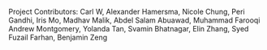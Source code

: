 Project Contributors: Carl W, Alexander Hamersma, Nicole Chung, Peri Gandhi, Iris Mo, Madhav Malik, Abdel Salam Abuawad, Muhammad Farooqi
Andrew Montgomery, Yolanda Tan, Svamin Bhatnagar, Elin Zhang, Syed Fuzail Farhan, Benjamin Zeng
